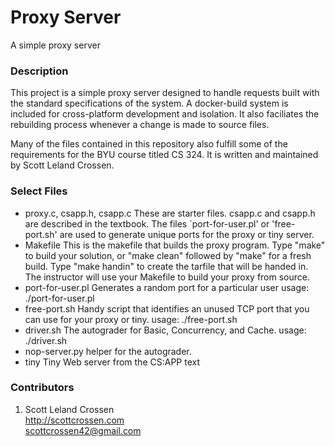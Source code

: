 # Proxy Server

A simple proxy server

### Description

This project is a simple proxy server designed to handle requests built with the standard specifications of the system. A docker-build system is included for cross-platform development and isolation. It also faciliates the rebuilding process whenever a change is made to source files.

Many of the files contained in this repository also fulfill some of the requirements for the BYU course titled CS 324.
It is written and maintained by Scott Leland Crossen.

### Select Files

- proxy.c, csapp.h, csapp.c
  These are starter files.  csapp.c and csapp.h are described in
  the textbook. The files `port-for-user.pl' or 'free-port.sh' are used to generate
  unique ports for the proxy or tiny server.
- Makefile
  This is the makefile that builds the proxy program.  Type "make"
  to build your solution, or "make clean" followed by "make" for a
  fresh build. Type "make handin" to create the tarfile that will be handed in. The instructor will use your Makefile to build your proxy from source.
- port-for-user.pl
  Generates a random port for a particular user
  usage: ./port-for-user.pl <userID>
- free-port.sh
  Handy script that identifies an unused TCP port that you can use
  for your proxy or tiny.
  usage: ./free-port.sh
- driver.sh
  The autograder for Basic, Concurrency, and Cache.
  usage: ./driver.sh
- nop-server.py
  helper for the autograder.
- tiny
  Tiny Web server from the CS:APP text

### Contributors

1. Scott Leland Crossen  
<http://scottcrossen.com>  
<scottcrossen42@gmail.com>  
